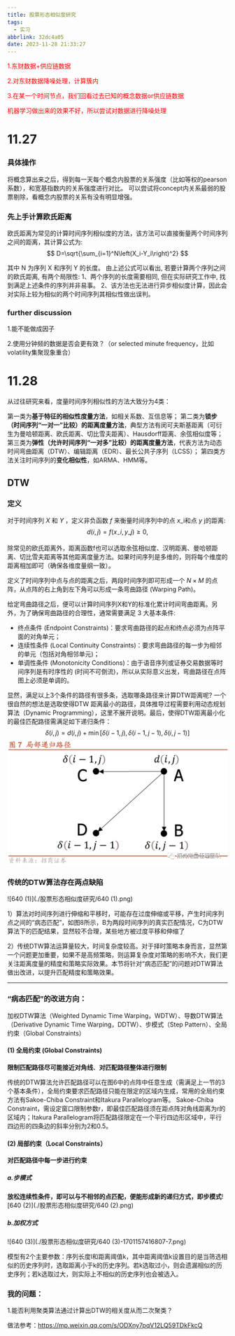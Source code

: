 ```yaml
---
title: 股票形态相似度研究
tags:
  - 实习
abbrlink: 32dc4a05
date: 2023-11-28 21:33:27
---
```

<font color = red>1.东财数据+供应链数据</font>

<font color = red>2.对东财数据降噪处理，计算簇内</font>

<font color = red>3.在某一个时间节点，我们回看过去已知的概念数据or供应链数据</font>

<font color = red>机器学习做出来的效果不好，所以尝试对数据进行降噪处理</font>

# 11.27

### 具体操作

将概念算出来之后，得到每一天每个概念内股票的关系强度（比如等权的pearson系数），和宽基指数内的关系强度进行对比。
可以尝试将concept内关系最弱的股票剔除，看概念内股票的关系有没有明显增强。

### 先上手计算欧氏距离

欧氏距离为常见的计算时间序列相似度的方法，该方法可以直接衡量两个时间序列之间的距离，其计算公式为:
$$
D=\sqrt{\sum_{i=1}^N\left(X_i-Y_i\right)^2}
$$

其中 $\mathrm{N}$ 为序列 $\mathrm{X}$ 和序列 $\mathrm{Y}$ 的长度。
由上述公式可以看出, 若要计算两个序列之间的欧氏距离, 有两个局限性:
1、两个序列的长度需要相同, 但在实际研究工作中, 找到满足上述条件的序列并非易事。
2、该方法也无法进行异步相似度计算，因此会对实际上较为相似的两个时间序列其相似性做出误判。

### further discussion

1.能不能做成因子

2.使用分钟频的数据是否会更有效？（or selected minute frequency，比如volatility集聚现象重合）

# 11.28

从过往研究来看，度量时间序列相似性的方法大致分为4类：

第一类为**基于特征的相似性度量方法**，如相关系数、互信息等；
第二类为**锁步（时间序列“一对一”比较）的距离度量方法**，典型方法有闵可夫斯基距离（可衍生为曼哈顿距离、欧氏距离、切比雪夫距离）、Hausdorff距离、余弦相似度等；
第三类为**弹性（允许时间序列“一对多”比较）的距离度量方法**，代表方法为动态时间弯曲距离（DTW）、编辑距离（EDR）、最长公共子序列（LCSS）；
第四类方法关注时间序列的**变化相似性**，如ARMA、HMM等。

## DTW

### 定义

对于时间序列 $X$ 和 $Y$ ，定义非负函数 $f$ 来衡量时间序列中的点 $x \_$i和点 $y$ j的距离:
$$
d(i, j)=f\left(x_{-} i, y \_j\right) \geq 0,
$$

除常见的欧氏距离外，距离函数f也可以选取余弦相似度、汉明距离、曼哈顿距离、切比雪夫距离等其他距离度量方法。如果时间序列是多维的，则将每个维度的距离相加即可（确保各维度量纲一致）。

定义了时间序列中点与点的距离之后，两段时间序列即可形成一个 $N \times M$ 的点阵，从点阵的右上角到左下角可以形成一条弯曲路径 (Warping Path)。

给定弯曲路径之后，便可以计算时间序列X和Y的标准化累计时间弯曲距离。另外，为了确保弯曲路径的合理性，通常需要满足 3 大基本条件:
- 终点条件 (Endpoint Constraints)：要求弯曲路径的起点和终点必须为点阵平面的对角单元；
- 连续性条件 (Local Continuity Constraints)：要求弯曲路径的每一步为相邻的单元（包括对角相邻单元)；
- 单调性条件 (Monotonicity Conditions)：由于语音序列或证券交易数据等时间序列是有时序性的 (时间不可倒流)，所以从实际意义出发，弯曲路径在点阵图上必须是单调的。

显然，满足以上3个条件的路径有很多条，选取哪条路径来计算DTW距离呢? 一个很自然的想法是选取使得DTW 距离最小的路径，具体推导过程需要利用动态规划算法（Dynamic Programming），这里不展开说明。最后，使得DTW距离最小化的最佳匹配路径需满足如下递归条件：
$$
\delta(i, j)=d(i, j)+\min [\delta(i-1, j), \delta(i-1, j-1), \delta(i, j-1)]
$$
![640](./股票形态相似度研究/640.png)

### **传统的DTW算法存在两点缺陷**

![640 (1)](./股票形态相似度研究/640 (1).png)

1）算法对时间序列进行伸缩和平移时，可能存在过度伸缩或平移，产生时间序列点之间的“病态匹配”，如图8所示，B为两段时间序列的真实匹配情况，C为DTW算法下的匹配结果，显然较不合理，某些地方被过度平移和伸缩了

2）传统DTW算法运算量较大，时间复杂度较高。对于择时策略本身而言，显然第一个问题更加重要，如果不是高频策略，则运算复杂度对策略的影响不大，我们更关注距离度量的精度和策略实际效果。本节将针对“病态匹配”的问题对DTW算法做出改进，以提升匹配精度和策略效果。

-----

### “病态匹配”的改进方向：

加权DTW算法（Weighted Dynamic Time Warping，WDTW）、导数DTW算法（Derivative Dynamic Time Warping，DDTW）、步模式（Step Pattern）、全局约束（Global Constraints）

#### (1) 全局约束 (Global Constraints)

**限制匹配路径尽可能接近对角线**、**对匹配路径整体进行限制**

传统的DTW算法允许匹配路径可以在图6中的点阵中任意生成（需满足上一节的3个基本条件），全局约束要求匹配路径只能在限定的区域内生成，常用的全局约束方法有Sakoe-Chiba Constraint和Itakura Parallelogram等。
Sakoe-Chiba Constraint，需设定窗口限制参数r，即最佳匹配路径须在距点阵对角线距离为r的区域内；Itakura Parallelogram将匹配路径限定在一个平行四边形区域中，平行四边形的四条边的斜率分别为2和0.5。

#### **(2) 局部约束（Local Constraints）**

**对匹配路径中每一步进行约束**

##### a.**步模式**

**放松连续性条件，即可以与不相邻的点匹配，便能形成新的递归方式，即步模式**![640 (2)](./股票形态相似度研究/640 (2).png)

##### b.**加权方式**

![640 (3)](./股票形态相似度研究/640 (3)-1701157416807-7.png)

模型有2个主要参数：序列长度l和距离阈值k，其中距离阈值k设置目的是当筛选相似的历史序列时，选取距离小于k的历史序列。若k选取过小，则会遗漏相似的历史序列；若k选取过大，则实际上不相似的历史序列也会被选入。

### 我的问题：

1.能否利用聚类算法通过计算出DTW的相关度从而二次聚类？

做法参考：https://mp.weixin.qq.com/s/ODXny7pqV12LQ59TDkFkcQ